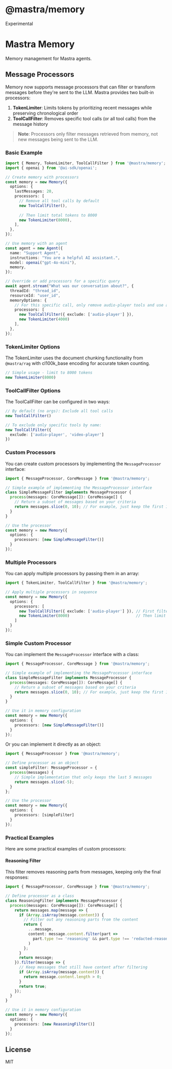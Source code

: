 # @mastra/memory

Experimental

# Mastra Memory

Memory management for Mastra agents.

## Message Processors

Memory now supports message processors that can filter or transform messages before they're sent to the LLM. Mastra provides two built-in processors:

1. **TokenLimiter**: Limits tokens by prioritizing recent messages while preserving chronological order
2. **ToolCallFilter**: Removes specific tool calls (or all tool calls) from the message history

> **Note**: Processors only filter messages retrieved from memory, not new messages being sent to the LLM.

### Basic Example

```typescript
import { Memory, TokenLimiter, ToolCallFilter } from '@mastra/memory';
import { openai } from '@ai-sdk/openai';

// Create memory with processors
const memory = new Memory({
  options: {
    lastMessages: 20,
    processors: [
      // Remove all tool calls by default
      new ToolCallFilter(),
      
      // Then limit total tokens to 8000
      new TokenLimiter(8000),
    ],
  },
});

// Use memory with an agent
const agent = new Agent({
  name: "Support Agent",
  instructions: "You are a helpful AI assistant.",
  model: openai("gpt-4o-mini"),
  memory,
});

// Override or add processors for a specific query
await agent.stream("What was our conversation about?", {
  threadId: "thread_id",
  resourceId: "user_id",
  memoryOptions: {
    // For this specific call, only remove audio-player tools and use a lower token limit
    processors: [
      new ToolCallFilter({ exclude: ['audio-player'] }),
      new TokenLimiter(4000)
    ],
  },
});
```

### TokenLimiter Options

The TokenLimiter uses the document chunking functionality from `@mastra/rag` with cl100k_base encoding for accurate token counting.

```typescript
// Simple usage - limit to 8000 tokens
new TokenLimiter(8000)
```

### ToolCallFilter Options

The ToolCallFilter can be configured in two ways:

```typescript
// By default (no args): Exclude all tool calls
new ToolCallFilter()

// To exclude only specific tools by name:
new ToolCallFilter({ 
  exclude: ['audio-player', 'video-player'] 
})
```

### Custom Processors

You can create custom processors by implementing the `MessageProcessor` interface:

```typescript
import { MessageProcessor, CoreMessage } from '@mastra/memory';

// Simple example of implementing the MessageProcessor interface
class SimpleMessageFilter implements MessageProcessor {
  process(messages: CoreMessage[]): CoreMessage[] {
    // Return a subset of messages based on your criteria
    return messages.slice(0, 10); // For example, just keep the first 10 messages
  }
}

// Use the processor
const memory = new Memory({
  options: {
    processors: [new SimpleMessageFilter()]
  }
});
```

### Multiple Processors

You can apply multiple processors by passing them in an array:

```typescript
import { TokenLimiter, ToolCallFilter } from '@mastra/memory';

// Apply multiple processors in sequence
const memory = new Memory({
  options: {
    processors: [
      new ToolCallFilter({ exclude: ['audio-player'] }), // First filter tool calls
      new TokenLimiter(8000)                             // Then limit tokens
    ]
  }
});
```

### Simple Custom Processor

You can implement the `MessageProcessor` interface with a class:

```typescript
import { MessageProcessor, CoreMessage } from '@mastra/memory';

// Simple example of implementing the MessageProcessor interface
class SimpleMessageFilter implements MessageProcessor {
  process(messages: CoreMessage[]): CoreMessage[] {
    // Return a subset of messages based on your criteria
    return messages.slice(0, 10); // For example, just keep the first 10 messages
  }
}

// Use it in memory configuration
const memory = new Memory({
  options: {
    processors: [new SimpleMessageFilter()]
  }
});
```

Or you can implement it directly as an object:

```typescript
import { MessageProcessor } from '@mastra/memory';

// Define processor as an object
const simpleFilter: MessageProcessor = {
  process(messages) {
    // Simple implementation that only keeps the last 5 messages
    return messages.slice(-5);
  }
};

// Use the processor
const memory = new Memory({
  options: {
    processors: [simpleFilter]
  }
});
```

### Practical Examples

Here are some practical examples of custom processors:

#### Reasoning Filter

This filter removes reasoning parts from messages, keeping only the final responses:

```typescript
import { MessageProcessor, CoreMessage } from '@mastra/memory';

// Define processor as a class
class ReasoningFilter implements MessageProcessor {
  process(messages: CoreMessage[]): CoreMessage[] {
    return messages.map(message => {
      if (Array.isArray(message.content)) {
        // Filter out any reasoning parts from the content
        return {
          ...message,
          content: message.content.filter(part => 
            part.type !== 'reasoning' && part.type !== 'redacted-reasoning'
          )
        };
      }
      return message;
    }).filter(message => {
      // Keep messages that still have content after filtering
      if (Array.isArray(message.content)) {
        return message.content.length > 0;
      }
      return true;
    });
  }
}

// Use it in memory configuration
const memory = new Memory({
  options: {
    processors: [new ReasoningFilter()]
  }
});
```

## License

MIT
